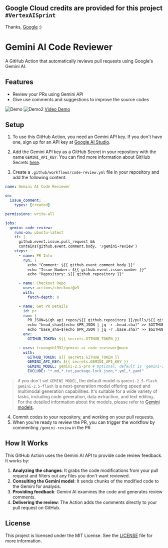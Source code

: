 ## Google Cloud credits are provided for this project `#VertexAISprint`
Thanks, [Google](https://github.com/google) :)

# Gemini AI Code Reviewer

A GitHub Action that automatically reviews pull requests using Google's Gemini AI.

## Features

- Review your PRs using Gemini API
- Give use comments and suggestions to improve the source codes

![Demo](./Demo.png)
![Demo2](./Demo2.png)
[Video Demo](https://www.youtube.com/watch?v=pc1ffEFMIQo)

## Setup

1. To use this GitHub Action, you need an Gemini API key. If you don't have one, sign up for an API key
   at [Google AI Studio](https://makersuite.google.com/app/apikey).

2. Add the Gemini API key as a GitHub Secret in your repository with the name `GEMINI_API_KEY`. You can find more
   information about GitHub Secrets [here](https://docs.github.com/en/actions/reference/encrypted-secrets).

3. Create a `.github/workflows/code-review.yml` file in your repository and add the following content:

```yaml
name: Gemini AI Code Reviewer

on:
  issue_comment:
    types: [created]

permissions: write-all

jobs:
  gemini-code-review:
    runs-on: ubuntu-latest
    if: |
      github.event.issue.pull_request &&
      contains(github.event.comment.body, '/gemini-review')
    steps:
      - name: PR Info
        run: |
          echo "Comment: ${{ github.event.comment.body }}"
          echo "Issue Number: ${{ github.event.issue.number }}"
          echo "Repository: ${{ github.repository }}"

      - name: Checkout Repo
        uses: actions/checkout@v3
        with:
          fetch-depth: 0

      - name: Get PR Details
        id: pr
        run: |
          PR_JSON=$(gh api repos/${{ github.repository }}/pulls/${{ github.event.issue.number }})
          echo "head_sha=$(echo $PR_JSON | jq -r .head.sha)" >> $GITHUB_OUTPUT
          echo "base_sha=$(echo $PR_JSON | jq -r .base.sha)" >> $GITHUB_OUTPUT
        env:
          GITHUB_TOKEN: ${{ secrets.GITHUB_TOKEN }}

      - uses: truongnh1992/gemini-ai-code-reviewer@main
        with:
          GITHUB_TOKEN: ${{ secrets.GITHUB_TOKEN }}
          GEMINI_API_KEY: ${{ secrets.GEMINI_API_KEY }}
          GEMINI_MODEL: gemini-2.5-pro # Optional, default is `gemini-2.5-flash`
          EXCLUDE: "*.md,*.txt,package-lock.json,*.yml,*.yaml"
```
> if you don't set `GEMINI_MODEL`, the default model is `gemini-2.5-flash`. `gemini-2.5-flash` is a next-generation model offering speed and multimodal generation capabilities.  It's suitable for a wide variety of tasks, including code generation, data extraction, and text editing.. For the detailed information about the models, please refer to [Gemini models](https://ai.google.dev/gemini-api/docs/models/gemini).
4. Commit codes to your repository, and working on your pull requests.
5. When you're ready to review the PR, you can trigger the workflow by commenting `/gemini-review` in the PR.

## How It Works

This GitHub Action uses the Gemini AI API to provide code review feedback. It works by:

1. **Analyzing the changes**: It grabs the code modifications from your pull request and filters out any files you don't want reviewed.
2. **Consulting the Gemini model**: It sends chunks of the modified code to the Gemini for analysis.
3. **Providing feedback**: Gemini AI examines the code and generates review comments.
4. **Delivering the review**: The Action adds the comments directly to your pull request on GitHub.

## License

This project is licensed under the MIT License. See the [LICENSE](LICENSE) file for more information.
